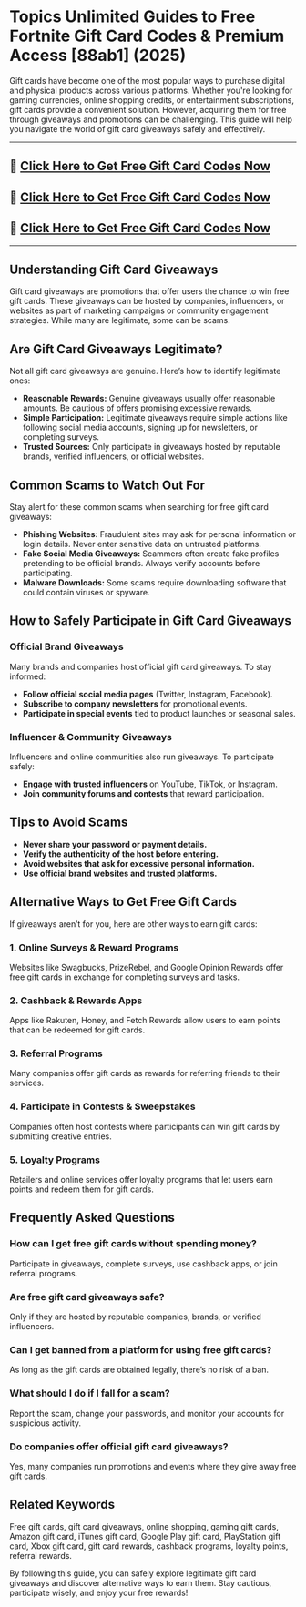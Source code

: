 # Topics Unlimited Guides to Free Fortnite Gift Card Codes & Premium Access [88ab1] (2025)

Gift cards have become one of the most popular ways to purchase digital and physical products across various platforms. Whether you're looking for gaming currencies, online shopping credits, or entertainment subscriptions, gift cards provide a convenient solution. However, acquiring them for free through giveaways and promotions can be challenging. This guide will help you navigate the world of gift card giveaways safely and effectively.
***********

## 🚀 [Click Here to Get Free Gift Card Codes Now](https://www.apkhub.site/)  
## 🚀 [Click Here to Get Free Gift Card Codes Now](https://www.apkhub.site/)  
## 🚀 [Click Here to Get Free Gift Card Codes Now](https://www.apkhub.site/)  

***********
## Understanding Gift Card Giveaways
Gift card giveaways are promotions that offer users the chance to win free gift cards. These giveaways can be hosted by companies, influencers, or websites as part of marketing campaigns or community engagement strategies. While many are legitimate, some can be scams.

## Are Gift Card Giveaways Legitimate?
Not all gift card giveaways are genuine. Here’s how to identify legitimate ones:

- **Reasonable Rewards:** Genuine giveaways usually offer reasonable amounts. Be cautious of offers promising excessive rewards.
- **Simple Participation:** Legitimate giveaways require simple actions like following social media accounts, signing up for newsletters, or completing surveys.
- **Trusted Sources:** Only participate in giveaways hosted by reputable brands, verified influencers, or official websites.

## Common Scams to Watch Out For
Stay alert for these common scams when searching for free gift card giveaways:

- **Phishing Websites:** Fraudulent sites may ask for personal information or login details. Never enter sensitive data on untrusted platforms.
- **Fake Social Media Giveaways:** Scammers often create fake profiles pretending to be official brands. Always verify accounts before participating.
- **Malware Downloads:** Some scams require downloading software that could contain viruses or spyware.

## How to Safely Participate in Gift Card Giveaways

### Official Brand Giveaways
Many brands and companies host official gift card giveaways. To stay informed:
- **Follow official social media pages** (Twitter, Instagram, Facebook).
- **Subscribe to company newsletters** for promotional events.
- **Participate in special events** tied to product launches or seasonal sales.

### Influencer & Community Giveaways
Influencers and online communities also run giveaways. To participate safely:
- **Engage with trusted influencers** on YouTube, TikTok, or Instagram.
- **Join community forums and contests** that reward participation.

## Tips to Avoid Scams
- **Never share your password or payment details.**
- **Verify the authenticity of the host before entering.**
- **Avoid websites that ask for excessive personal information.**
- **Use official brand websites and trusted platforms.**

## Alternative Ways to Get Free Gift Cards
If giveaways aren’t for you, here are other ways to earn gift cards:

### 1. Online Surveys & Reward Programs
Websites like Swagbucks, PrizeRebel, and Google Opinion Rewards offer free gift cards in exchange for completing surveys and tasks.

### 2. Cashback & Rewards Apps
Apps like Rakuten, Honey, and Fetch Rewards allow users to earn points that can be redeemed for gift cards.

### 3. Referral Programs
Many companies offer gift cards as rewards for referring friends to their services.

### 4. Participate in Contests & Sweepstakes
Companies often host contests where participants can win gift cards by submitting creative entries.

### 5. Loyalty Programs
Retailers and online services offer loyalty programs that let users earn points and redeem them for gift cards.

## Frequently Asked Questions

### How can I get free gift cards without spending money?
Participate in giveaways, complete surveys, use cashback apps, or join referral programs.

### Are free gift card giveaways safe?
Only if they are hosted by reputable companies, brands, or verified influencers.

### Can I get banned from a platform for using free gift cards?
As long as the gift cards are obtained legally, there’s no risk of a ban.

### What should I do if I fall for a scam?
Report the scam, change your passwords, and monitor your accounts for suspicious activity.

### Do companies offer official gift card giveaways?
Yes, many companies run promotions and events where they give away free gift cards.

## Related Keywords
Free gift cards, gift card giveaways, online shopping, gaming gift cards, Amazon gift card, iTunes gift card, Google Play gift card, PlayStation gift card, Xbox gift card, gift card rewards, cashback programs, loyalty points, referral rewards.

By following this guide, you can safely explore legitimate gift card giveaways and discover alternative ways to earn them. Stay cautious, participate wisely, and enjoy your free rewards!



